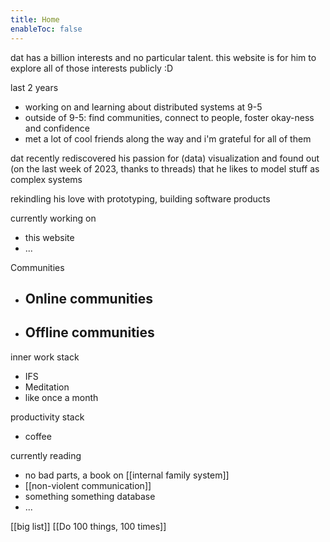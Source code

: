```yaml
---
title: Home
enableToc: false
---
```

 dat has a billion interests and no particular talent. this website is for him to explore all of those interests publicly :D

last 2 years
- working on and learning about distributed systems at 9-5
- outside of 9-5: find communities, connect to people, foster okay-ness and confidence
- met a lot of cool friends along the way and i'm grateful for all of them

dat recently rediscovered his passion for (data) visualization and found out (on the last week of 2023, thanks to threads) that he likes to model stuff as complex systems

rekindling his love with prototyping, building software products

currently working on
- this website
- ...

Communities
- Online communities
	- 
- Offline communities
	- 

inner work stack
- IFS
- Meditation
- like once a month

productivity stack
- coffee

currently reading
- no bad parts, a book on [[internal family system]]
- [[non-violent communication]]
- something something database
- ...

[[big list]]
[[Do 100 things, 100 times]]